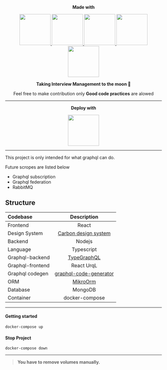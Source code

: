 <p align="center">
  <strong>Made with</strong>
</p>
<a href="http://kishanjoshi.dev"><p align="center">
<img height=100 src="https://raw.githubusercontent.com/Robokishan/Interview-management/main/img/graphql.png"/>
<img height=100 src="https://raw.githubusercontent.com/Robokishan/Interview-management/main/img/nodejs.png"/>
<img height=100 src="https://raw.githubusercontent.com/Robokishan/Interview-management/main/img/react.png"/>
<img height=100 src="https://raw.githubusercontent.com/Robokishan/Interview-management/main/img/typescript.png"/>
<img height=100 src="https://raw.githubusercontent.com/Robokishan/Interview-management/main/img/mongodb.png"/>
</p></a>
<p align="center">
  <strong>Taking Interview Management to the moon 🚀</strong>
</p>
<p align="center">
Feel free to make contribution only <strong>Good code practices</strong> are alowed
</p>
</p>

---

<p align="center">
  <strong>Deploy with</strong>
</p>
<a href="#"><p align="center">
<img height=100 src="https://raw.githubusercontent.com/Robokishan/Interview-management/main/img/docker.png"/>
</p></a>

---

This project is only intended for what graphql can do.

Future scropes are listed below
- Graphql subscription
- Graphql federation
- RabbitMQ


## Structure

| Codebase              |      Description          |
| :-------------------- | :-----------------------: |
| Frontend  | React |
| Design System  | [Carbon design system](https://www.carbondesignsystem.com/) |
| Backend  |     Nodejs |
| Language | Typescript |
| Graphql-backend  |  [TypeGraphQL](https://typegraphql.com/)   |
| Graphql-frontend | React UrqL |
| Graphql codegen | [graphql-code-generator](https://www.graphql-code-generator.com/) |
| ORM | [MikroOrm](https://mikro-orm.io/) |
| Database | MongoDB |
| Container | docker-compose |

------------

#### Getting started
`docker-compose up`


#### Stop Project
`docker-compose down`

------------

> **You have to remove volumes manually.**


